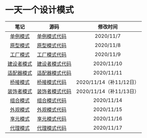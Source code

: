 # 一天一个设计模式




|             笔记             | 源码                                                  | 修改时间  |
| :--------------------------: | ----------------------------------------------------- | :-------: |
| [单例模式](笔记/单例模式.md) | [单例模式代码](src/main/java/cn/itrover/designpattern/singleton) | 2020/11/7 |
| [原型模式](笔记/原型模式.md) | [原型模式代码](src/main/java/cn/itrover/designpattern/prototype) | 2020/11/8 |
| [工厂模式](笔记/工厂模式.md) | [工厂模式代码](src/main/java/cn/itrover/designpattern/factory) |   2020/11/9 |
| [建设者模式](笔记/建设者模式.md) | [建设者模式代码](src/main/java/cn/itrover/designpattern/builder) |2020/11/10  |
| [适配器模式](笔记/适配器模式.md) | [适配器模式代码](src/main/java/cn/itrover/designpattern/adpter) |2020/11/11  |
| [桥接模式](笔记/桥接模式.md) | [桥接模式代码](src/main/java/cn/itrover/designpattern/bridge) |2020/11/14（补11/12日）  |
| [装饰者模式](笔记/装饰者模式.md) | [装饰者模式代码](src/main/java/cn/itrover/designpattern/decorate) |2020/11/14（补11/13日）  |
| [组合模式](笔记/组合模式.md) | [组合模式代码](src/main/java/cn/itrover/designpattern/composite) |2020/11/14  |
| [外观模式](笔记/外观模式.md) | [外观模式代码](src/main/java/cn/itrover/designpattern/facade) |2020/11/15 |
| [享元模式](笔记/享元模式.md) | [享元模式代码](src/main/java/cn/itrover/designpattern/facade) |2020/11/16 |
| [代理模式](笔记/代理模式.md) | [代理模式代码](src/main/java/cn/itrover/designpattern/facade) |2020/11/17 |
